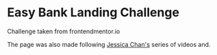 # Easy Bank Landing Challenge
Challenge taken from frontendmentor.io

The page was also made following [Jessica Chan's](https://www.youtube.com/c/TheCoderCoder/) series of videos and.

